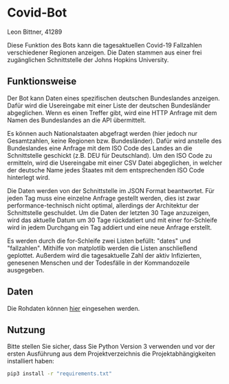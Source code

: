 # Covid-Bot
Leon Bittner, 41289

Diese Funktion des Bots kann die tagesaktuellen Covid-19 Fallzahlen verschiedener Regionen anzeigen. Die Daten stammen aus einer frei zugänglichen Schnittstelle der Johns Hopkins University. 

## Funktionsweise

Der Bot kann Daten eines spezifischen deutschen Bundeslandes anzeigen. Dafür wird die Usereingabe mit einer Liste der deutschen Bundesländer abgeglichen. Wenn es einen Treffer gibt, wird eine HTTP Anfrage mit dem Namen des Bundeslandes an die API übermittelt.

Es können auch Nationalstaaten abgefragt werden (hier jedoch nur Gesamtzahlen, keine Regionen bzw. Bundesländer). Dafür wird anstelle des Bundeslandes eine Anfrage mit dem ISO Code des Landes an die Schnittstelle geschickt (z.B. DEU für Deutschland). Um den ISO Code zu ermitteln, wird die Usereingabe mit einer CSV Datei abgeglichen, in welcher der deutsche Name jedes Staates mit dem entsprechenden ISO Code hinterlegt wird.

Die Daten werden von der Schnittstelle im JSON Format beantwortet. Für jeden Tag muss eine einzelne Anfrage gestellt werden, dies ist zwar performance-technisch nicht optimal, allerdings der Architektur der Schnittstelle geschuldet. Um die Daten der letzten 30 Tage anzuzeigen, wird das aktuelle Datum um 30 Tage rückdatiert und mit einer for-Schleife wird in jedem Durchgang ein Tag addiert und eine neue Anfrage erstellt.

Es werden durch die for-Schleife zwei Listen befüllt: "dates" und "fallzahlen". Mithilfe von matplotlib werden die Listen anschließend geplottet. Außerdem wird die tagesaktuelle Zahl der aktiv Infizierten, genesenen Menschen und der Todesfälle in der Kommandozeile ausgegeben. 

## Daten

Die Rohdaten können [hier](https://github.com/CSSEGISandData/COVID-19/tree/master/csse_covid_19_data/csse_covid_19_daily_reports) eingesehen werden.
## Nutzung

Bitte stellen Sie sicher, dass Sie Python Version 3 verwenden und vor der ersten Ausführung aus dem Projektverzeichnis die Projektabhängigkeiten installiert haben:


```bash
pip3 install -r "requirements.txt"
```
